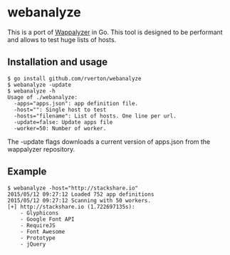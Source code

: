 # webanalyze

This is a port of [Wappalyzer](https://github.com/AliasIO/Wappalyzer) in Go. This tool is designed to be performant and allows to test huge lists of hosts. 

## Installation and usage

    $ go install github.com/rverton/webanalyze
    $ webanalyze -update
    $ webanalyze -h
    Usage of ./webanalyze:
      -apps="apps.json": app definition file.
      -host="": Single host to test
      -hosts="filename": List of hosts. One line per url.
      -update=false: Update apps file
      -worker=50: Number of worker.

The -update flags downloads a current version of apps.json from the wappalyzer repository.

## Example

    $ webanalyze -host="http://stackshare.io"
    2015/05/12 09:27:12 Loaded 752 app definitions
    2015/05/12 09:27:12 Scanning with 50 workers.
    [+] http://stackshare.io (1.722697135s):
        - Glyphicons
        - Google Font API
        - RequireJS
        - Font Awesome
        - Prototype
        - jQuery
